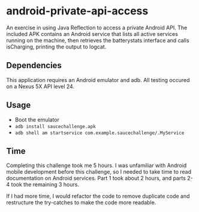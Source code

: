 # android-private-api-access
An exercise in using Java Reflection to access a private Android API. The included APK contains an Android service that lists all active services running on the machine, then retrieves the batterystats interface and calls isCharging, printing the output to logcat.

## Dependencies
This application requires an Android emulator and adb. All testing occured on a Nexus 5X API level 24.

## Usage
* Boot the emulator
* `adb install saucechallenge.apk`
* `adb shell am startservice com.example.saucechallenge/.MyService`

## Time
Completing this challenge took me 5 hours. I was unfamiliar with Android mobile development before this challenge, so I needed to take time to read documentation on Android services. Part 1 took about 2 hours, and parts 2-4 took the remaining 3 hours.

If I had more time, I would refactor the code to remove duplicate code and restructure the try-catches to make the code more readable.
